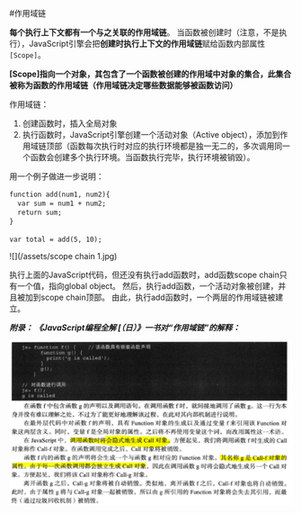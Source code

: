 #作用域链

**每个执行上下文都有一个与之关联的作用域链**。
当函数被创建时（注意，不是执行），JavaScript引擎会把**创建时执行上下文的作用域链**赋给函数内部属性```[Scope]```。

**[Scope]指向一个对象，其包含了一个函数被创建的作用域中对象的集合，此集合被称为函数的作用域链（作用域链决定哪些数据能够被函数访问）**

作用域链：
1. 创建函数时，插入全局对象
2. 执行函数时，JavaScript引擎创建一个活动对象（Active object），添加到作用域链顶部（函数每次执行时对应的执行环境都是独一无二的，多次调用同一个函数会创建多个执行环境。当函数执行完毕，执行环境被销毁）。


用一个例子做进一步说明：
```
function add(num1, num2){
  var sum = num1 + num2;
  return sum;
}

var total = add(5, 10);
```

![](/assets/scope chain 1.jpg)

执行上面的JavaScript代码，但还没有执行add函数时，add函数scope chain只有一个值，指向global object。
然后，执行add函数，一个活动对象被创建，并且被加到scope chain顶部。
由此，执行add函数时，一个两层的作用域链被建立。


**_附录：
《JavaScript编程全解 [（日）》一书对“作用域链”的解释：_**

![](/assets/scope.png)


